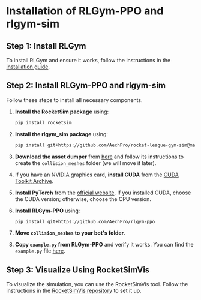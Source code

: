 # Installation of RLGym-PPO and rlgym-sim

## Step 1: Install RLGym

To install RLGym and ensure it works, follow the instructions in the [installation guide](https://github.com/bot-wheels/bot-wheels-core?tab=readme-ov-file#installation).

## Step 2: Install RLGym-PPO and rlgym-sim

Follow these steps to install all necessary components.

1. **Install the RocketSim package** using:

    ```sh
    pip install rocketsim
    ```

2. **Install the rlgym_sim package** using:

    ```sh
    pip install git+https://github.com/AechPro/rocket-league-gym-sim@main
    ```

3. **Download the asset dumper** from [here](https://github.com/ZealanL/RLArenaCollisionDumper/releases/tag/v1.0.0) and follow its instructions to create the `collision_meshes` folder (we will move it later).
4. If you have an NVIDIA graphics card, **install CUDA** from the [CUDA Toolkit Archive](https://developer.nvidia.com/cuda-toolkit-archive).
5. **Install PyTorch** from the [official website](https://pytorch.org/get-started/locally/). If you installed CUDA, choose the CUDA version; otherwise, choose the CPU version.
6. **Install RLGym-PPO** using:

    ```sh
    pip install git+https://github.com/AechPro/rlgym-ppo
    ```

7. **Move `collision_meshes` to your bot's folder**.
8. **Copy `example.py` from RLGym-PPO** and verify it works. You can find the `example.py` file [here](https://github.com/AechPro/rlgym-ppo/blob/main/example.py).

## Step 3: Visualize Using RocketSimVis

To visualize the simulation, you can use the RocketSimVis tool. Follow the instructions in the [RocketSimVis repository](https://github.com/ZealanL/RocketSimVis) to set it up.
